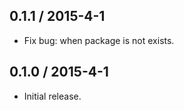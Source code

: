 0.1.1 / 2015-4-1
------------------
* Fix bug: when package is not exists.

0.1.0 / 2015-4-1
------------------
* Initial release.

